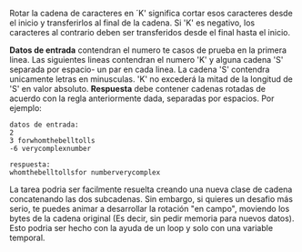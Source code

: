 Rotar la cadena de caracteres en ´K' significa cortar esos caracteres desde el inicio y transferirlos al final de la cadena.
Si 'K' es negativo, los caracteres al contrario deben ser transferidos desde el final hasta el inicio.

**Datos de entrada** contendran el numero te casos de prueba en la primera linea.
Las siguientes lineas contendran el numero 'K' y alguna cadena 'S' separada por espacio- un par en cada linea.
La cadena 'S' contendra unicamente letras en minusculas. 'K' no excederá la mitad de la longitud de 'S' en valor absoluto.
**Respuesta** debe contener cadenas rotadas de acuerdo con la regla anteriormente dada, separadas por espacios. Por ejemplo:

    datos de entrada:
	2
	3 forwhomthebelltolls
	-6 verycomplexnumber
	
	respuesta:
	whomthebelltollsfor numberverycomplex

La tarea podria ser facilmente resuelta creando una nueva clase de cadena concatenando las dos subcadenas.
Sin embargo, si quieres un desafio más serio, te puedes animar a desarrollar la rotación "en campo", moviendo los bytes de
la cadena original (Es decir, sin pedir memoria para nuevos datos). Esto podria ser hecho con la ayuda de un loop y solo con 
una variable temporal.
